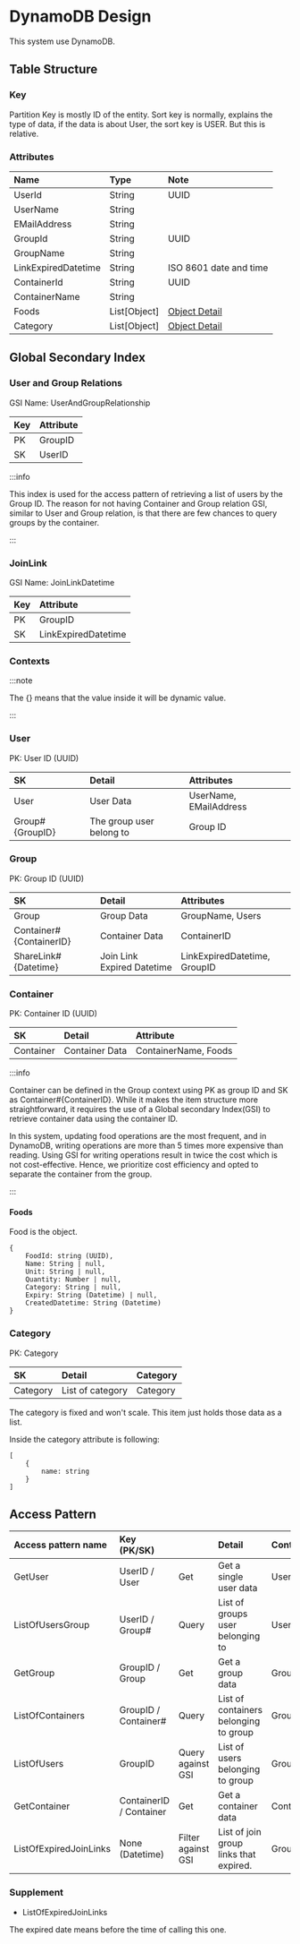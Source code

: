 # DynamoDB Design

This system use DynamoDB.

## Table Structure

### Key

Partition Key is mostly ID of the entity.
Sort key is normally, explains the type of data, if the data is about User, the sort key is USER. But this is relative.

### Attributes

| Name                | Type         | Note                                |
|:--------------------|:-------------|:------------------------------------|
| UserId              | String       | UUID                                |
| UserName            | String       |                                     |
| EMailAddress        | String       |                                     |
| GroupId             | String       | UUID                                |
| GroupName           | String       |                                     |
| LinkExpiredDatetime | String       | ISO 8601 date and time              | 
| ContainerId         | String       | UUID                                |
| ContainerName       | String       |                                     |
| Foods               | List[Object] | [Object Detail](/database#foods)    |
| Category            | List[Object] | [Object Detail](/database#category) |

## Global Secondary Index

### User and Group Relations

GSI Name: UserAndGroupRelationship

| Key | Attribute |
|:----|:----------|
| PK  | GroupID   |
| SK  | UserID    |

:::info

This index is used for the access pattern of retrieving a list of users by the Group ID.
The reason for not having Container and Group relation GSI, similar to User and Group relation, is that there are few chances to query groups by the container.

:::

### JoinLink

GSI Name: JoinLinkDatetime

| Key | Attribute           |
|:----|:--------------------|
| PK  | GroupID             |
| SK  | LinkExpiredDatetime |

### Contexts

:::note

The {} means that the value inside it will be dynamic value.

:::

### User

PK: User ID (UUID)

| SK              | Detail                   | Attributes             |
|:----------------|:-------------------------|:-----------------------|
| User            | User Data                | UserName, EMailAddress |
| Group#{GroupID} | The group user belong to | Group ID               |

### Group

PK: Group ID (UUID)

| SK                      | Detail                     | Attributes                   |
|:------------------------|:---------------------------|:-----------------------------|
| Group                   | Group Data                 | GroupName, Users             |
| Container#{ContainerID} | Container Data             | ContainerID                  |
| ShareLink#{Datetime}    | Join Link Expired Datetime | LinkExpiredDatetime, GroupID |

### Container

PK: Container ID (UUID)

| SK        | Detail         | Attribute            |
|:----------|:---------------|:---------------------|
| Container | Container Data | ContainerName, Foods |

:::info

Container can be defined in the Group context using PK as group ID and SK as Container#{ContainerID}.
While it makes the item structure more straightforward, it requires the use of a Global secondary Index(GSI) to retrieve container data using the container ID.

In this system, updating food operations are the most frequent, and in DynamoDB, writing operations are more than 5 times more expensive than reading.
Using GSI for writing operations result in twice the cost which is not cost-effective. Hence, we prioritize cost efficiency and opted to separate the container from the group.

:::

#### Foods

Food is the object.

```object
{
    FoodId: string (UUID),
    Name: String | null,
    Unit: String | null,
    Quantity: Number | null,
    Category: String | null,
    Expiry: String (Datetime) | null,
    CreatedDatetime: String (Datetime)
}
```

### Category

PK: Category

| SK       | Detail           | Category |
|:---------|:-----------------|:---------|
| Category | List of category | Category |

The category is fixed and won't scale.
This item just holds those data as a list.

Inside the category attribute is following:

```object
[
    {
        name: string
    }
]
```

## Access Pattern

| Access pattern name    | Key (PK/SK)             |                    | Detail                                 | Context   |
|:-----------------------|:------------------------|:-------------------|:---------------------------------------|:----------|
| GetUser                | UserID / User           | Get                | Get a single user data                 | User      |
| ListOfUsersGroup       | UserID / Group#         | Query              | List of groups user belonging to       | User      |
| GetGroup               | GroupID / Group         | Get                | Get a group data                       | Group     |
| ListOfContainers       | GroupID / Container#    | Query              | List of containers belonging to group  | Group     |
| ListOfUsers            | GroupID                 | Query against GSI  | List of users belonging to group       | Group     |
| GetContainer           | ContainerID / Container | Get                | Get a container data                   | Container |
| ListOfExpiredJoinLinks | None (Datetime)         | Filter against GSI | List of join group links that expired. | Group     |


### Supplement

* ListOfExpiredJoinLinks

The expired date means before the time of calling this one.

